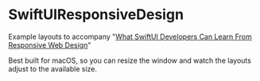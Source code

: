 # SwiftUIResponsiveDesign
Example layouts to accompany "[What SwiftUI Developers Can Learn From Responsive Web Design](https://www.linkedin.com/pulse/what-swiftui-developers-can-learn-from-responsive-web-dan-wood-vhghc)"

Best built for macOS, so you can resize the window and watch the layouts adjust to the available size.

